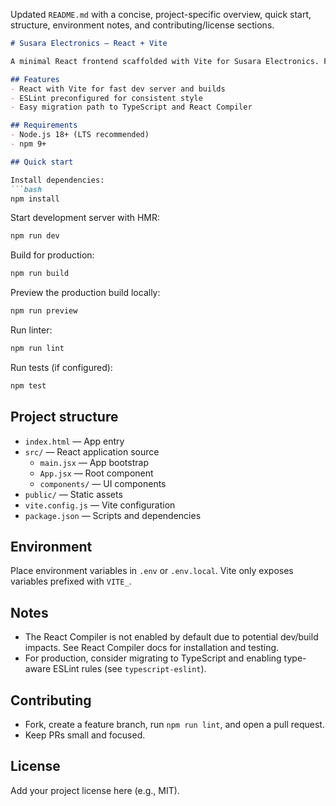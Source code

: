 Updated `README.md` with a concise, project-specific overview, quick start, structure, environment notes, and contributing/license sections.

```markdown
# Susara Electronics — React + Vite

A minimal React frontend scaffolded with Vite for Susara Electronics. Fast development with HMR, basic ESLint, and simple build scripts.

## Features
- React with Vite for fast dev server and builds
- ESLint preconfigured for consistent style
- Easy migration path to TypeScript and React Compiler

## Requirements
- Node.js 18+ (LTS recommended)
- npm 9+

## Quick start

Install dependencies:
```bash
npm install
```

Start development server with HMR:
```bash
npm run dev
```

Build for production:
```bash
npm run build
```

Preview the production build locally:
```bash
npm run preview
```

Run linter:
```bash
npm run lint
```

Run tests (if configured):
```bash
npm test
```

## Project structure
- `index.html` — App entry
- `src/` — React application source
    - `main.jsx` — App bootstrap
    - `App.jsx` — Root component
    - `components/` — UI components
- `public/` — Static assets
- `vite.config.js` — Vite configuration
- `package.json` — Scripts and dependencies

## Environment
Place environment variables in `.env` or `.env.local`. Vite only exposes variables prefixed with `VITE_`.

## Notes
- The React Compiler is not enabled by default due to potential dev/build impacts. See React Compiler docs for installation and testing.
- For production, consider migrating to TypeScript and enabling type-aware ESLint rules (see `typescript-eslint`).

## Contributing
- Fork, create a feature branch, run `npm run lint`, and open a pull request.
- Keep PRs small and focused.

## License
Add your project license here (e.g., MIT).
```